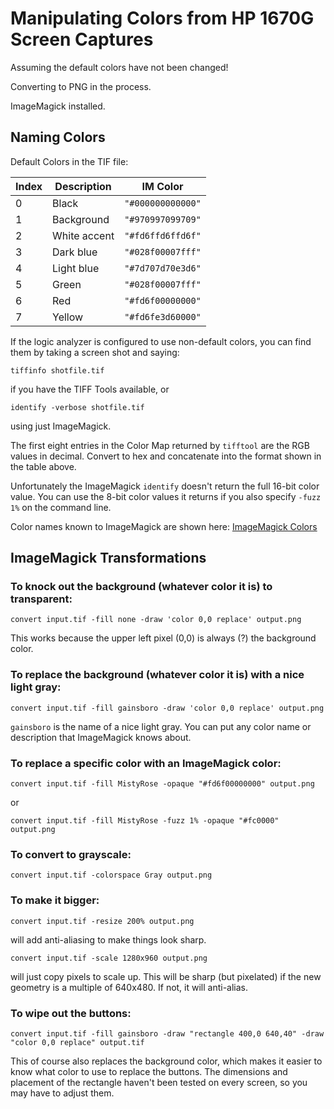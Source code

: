# Manipulating Colors from HP 1670G Screen Captures

Assuming the default colors have not been changed!

Converting to PNG in the process.

ImageMagick installed.

## Naming Colors

Default Colors in the TIF file:

|Index|Description |IM Color             |
|-----|------------|---------------------|
|0    |Black       |```"#000000000000"```|
|1    |Background  |```"#970997099709"```|
|2    |White accent|```"#fd6ffd6ffd6f"```|
|3    |Dark blue   |```"#028f00007fff"```|
|4    |Light blue  |```"#7d707d70e3d6"```|
|5    |Green       |```"#028f00007fff"```|
|6    |Red         |```"#fd6f00000000"```|
|7    |Yellow      |```"#fd6fe3d60000"```|

If the logic analyzer is configured to use non-default colors,
you can find them by taking a screen shot and saying:

```tiffinfo shotfile.tif```

if you have the TIFF Tools available, or

```identify -verbose shotfile.tif```

using just ImageMagick.

The first eight entries in the Color Map returned by ```tifftool``` are the RGB values in decimal. Convert to hex and concatenate into the format shown in the table above.

Unfortunately the ImageMagick ```identify``` doesn't return the full 16-bit color value. You can use the 8-bit color values it returns if you also specify ```-fuzz 1%``` on the command line.

Color names known to ImageMagick are shown here:
[ImageMagick Colors](https://www.imagemagick.org/script/color.php)

## ImageMagick Transformations

### To knock out the background (whatever color it is) to transparent:

```convert input.tif -fill none -draw 'color 0,0 replace' output.png```

This works because the upper left pixel (0,0) is always (?) the background color.

### To replace the background (whatever color it is) with a nice light gray:

```convert input.tif -fill gainsboro -draw 'color 0,0 replace' output.png```

```gainsboro``` is the name of a nice light gray. You can put any color name or description that ImageMagick knows about.

### To replace a specific color with an ImageMagick color:

```convert input.tif -fill MistyRose -opaque "#fd6f00000000" output.png```

or

```convert input.tif -fill MistyRose -fuzz 1% -opaque "#fc0000" output.png```

### To convert to grayscale:

```convert input.tif -colorspace Gray output.png```

### To make it bigger:

```convert input.tif -resize 200% output.png```

will add anti-aliasing to make things look sharp.

```convert input.tif -scale 1280x960 output.png```

will just copy pixels to scale up. This will be sharp (but pixelated) if the new geometry is a multiple of 640x480. If not, it will anti-alias.

### To wipe out the buttons:

```convert input.tif -fill gainsboro -draw "rectangle 400,0 640,40" -draw "color 0,0 replace" output.tif```

This of course also replaces the background color, which makes it easier to know what color to use to replace the buttons. The dimensions and placement of the rectangle haven't been tested on every screen, so you may have to adjust them.